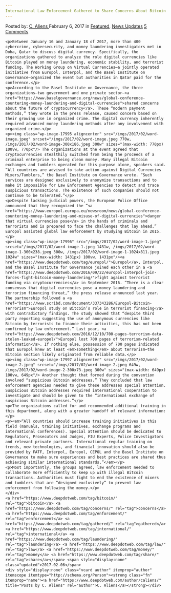 ```yaml
---
International Law Enforcement Gathered to Share Concerns About Bitcoin and Money Laundering"
---
```

<article class="post-listing post-17991 post type-post status-publish format-standard has-post-thumbnail hentry  tag-bitcoin tag-concerns tag-enforcement tag-gathered tag-international tag-laundering tag-law tag-money tag-share">
    <div class="post-inner">
        <span>Posted by: <a href="https://www.deepdotweb.com/author/caliens/" title="">C. Aliens </a></span>
    <span>February 6, 2017</span>
    <span>in <a href="https://www.deepdotweb.com/category/deepdot-news/" rel="category tag">Featured</a>, <a href="https://www.deepdotweb.com/category/news-updates/" rel="category tag">News Updates</a></span>
    <span><a href="https://www.deepdotweb.com/2017/02/06/international-law-enforcement-gathered-share-concerns-bitcoin-money-laundering/#comments">5 Comments</a></span>
    </p>
    <div class="clear"></div>
    
    <p>Between January 16 and January 18 of 2017, more than 400 cybercrime, cybersecurity, and money laundering investigators met in Doha, Qatar to discuss digital currency. Specifically, the organizations gathered to analyze the role digital currencies like Bitcoin played on money laundering, economic stability, and terrorist funding. The Working Group on Virtual Currencies—a jointly operated initiative from Europol, Interpol, and the Basel Institute on Governance—organized the event but authorities in Qatar paid for the conference.</p>
    <p>According to the Basel Institute on Governance, the three organizations—two government and one private sector—<a href="https://www.baselgovernance.org/news/global-conference-countering-money-laundering-and-digital-currencies">shared concerns about the future of cryptocurrency</a>. These “modern payment methods,” they wrote in the press release, caused concern based on their growing use in organized crime. The digital currency inherently required advanced money laundering methods after any involvement with organized crime.</p>
    <p><img class="wp-image-17995 aligncenter" src="/imgs/2017/02/word-image.jpeg" srcset="/imgs/2017/02/word-image.jpeg 770w, /imgs/2017/02/word-image-300x186.jpeg 300w" sizes="(max-width: 770px) 100vw, 770px"/> The organizations at the event agreed that cryptocurrencies stealthily switched from being the proceeds of a criminal enterprise to being clean money. Many illegal Bitcoin exchanges and tumblers operated for this purpose alone, speakers said. “All countries are advised to take action against Digital Currencies Mixers/Tumblers,” the Basel Institute on Governance wrote. “Such services are designed exclusively to anonymize transactions and to make it impossible for Law Enforcement Agencies to detect and trace suspicious transactions. The existence of such companies should not continue to be tolerated.”</p>
    <p>Despite lacking judicial powers, the European Police Office announced that they recognized the “<a href="https://www.europol.europa.eu/newsroom/news/global-conference-countering-money-laundering-and-misuse-of-digital-currencies">danger that virtual currencies pose</a> in the hands of criminals and terrorists and is prepared to face the challenges that lay ahead.” Europol assisted global law enforcement by studying Bitcoin in 2015.</p>
    <p><img class="wp-image-17996" src="/imgs/2017/02/word-image-1.jpeg" srcset="/imgs/2017/02/word-image-1.jpeg 1431w, /imgs/2017/02/word-image-1-300x238.jpeg 300w, /imgs/2017/02/word-image-1-1024x811.jpeg 1024w" sizes="(max-width: 1431px) 100vw, 1431px"/><a href="https://www.deepdotweb.com/tag/europol/">Europol</a>, Interpol, and the Basel Institute for Governance joined each other in a <a href="https://www.deepdotweb.com/2016/09/22/europol-interpol-join-forces-fight-bitcoin-money-laundering/">fight against terrorist funding via cryptocurrencies</a> in September 2016. “There is a clear consensus that digital currencies pose a money laundering and terrorism financing threat,” the press release announced last year. The partnership followed a <a href="https://www.scribd.com/document/337343286/Europol-Bitcoin-Terrorism">Europol study on Bitcoin’s role in terrorist financing</a> with contradictory findings. The study showed that “despite third party reporting suggesting the use of anonymous currencies like Bitcoin by terrorists to finance their activities, this has not been confirmed by law enforcement.” Last year, <a href="https://www.deepdotweb.com/2016/12/10/700-pages-terrorism-data-stolen-leaked-europol/">Europol lost 700 pages of terrorism-related information</a>. If nothing else, possession of 700 pages indicated that Europol knew at least <em>something</em> about terrorism—the Bitcoin section likely originated from reliable data.</p>
    <p><img class="wp-image-17997 aligncenter" src="/imgs/2017/02/word-image-2.jpeg" srcset="/imgs/2017/02/word-image-2.jpeg 649w, /imgs/2017/02/word-image-2-300x73.jpeg 300w" sizes="(max-width: 649px) 100vw, 649px"/> Another thought that formed during the convention involved “suspicious Bitcoin addresses.” They concluded that law enforcement agencies needed to give these addresses special attention. Suspicious Bitcoin addresses required international cooperation to investigate and should be given to the “international exchange of suspicious Bitcoin addresses.”</p>
    <p>The organizations called for and recommended additional training in this department, along with a greater handoff of relevant information:</p>
    <p><em>“All countries should increase training initiatives in this field (manuals, training initiatives, exchange programs and international conferences). Special attention should be dedicated to Regulators, Prosecutors and Judges, FIU Experts, Police Investigators and relevant private partners. International regular training on trends, new technologies, and financial innovation should also be provided by FATF, Interpol, Europol, CEPOL and the Basel Institute on Governance to make sure experiences and best practices are shared thus achieving similar international standards.”</em></p>
    <p>Most importantly, the groups agreed, law enforcement needed to collaborate more efficiently to keep up with illegal Bitcoin transactions. Authorities must fight to end the existence of mixers and tumblers that are “designed exclusively” to prevent law enforcement from following the money.</p>
    </div>
    <a href="https://www.deepdotweb.com/tag/bitcoin/" rel="tag">bitcoin</a> <a href="https://www.deepdotweb.com/tag/concerns/" rel="tag">concerns</a> <a href="https://www.deepdotweb.com/tag/enforcement/" rel="tag">enforcement</a> <a href="https://www.deepdotweb.com/tag/gathered/" rel="tag">gathered</a> <a href="https://www.deepdotweb.com/tag/international/" rel="tag">international</a> <a href="https://www.deepdotweb.com/tag/laundering/" rel="tag">laundering</a> <a href="https://www.deepdotweb.com/tag/law/" rel="tag">law</a> <a href="https://www.deepdotweb.com/tag/money/" rel="tag">money</a> <a href="https://www.deepdotweb.com/tag/share/" rel="tag">share</a></span> <span style="display:none" class="updated">2017-02-06</span>
    <div style="display:none" class="vcard author" itemprop="author" itemscope itemtype="http://schema.org/Person"><strong class="fn" itemprop="name"><a href="https://www.deepdotweb.com/author/caliens/" title="Posts by C. Aliens" rel="author">C. Aliens</a></strong></div>
    

